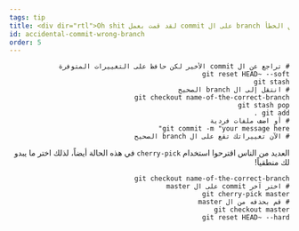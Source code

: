 ```yaml
---
tags: tip
title: <div dir="rtl">Oh shit لقد قمت بعمل commit على ال branch الخاطئ عن طريق الخطأ!</div>
id: accidental-commit-wrong-branch
order: 5
---
```


<div dir="rtl">

```git
# تراجع عن ال commit الأخير لكن حافظ على التغييرات المتوفرة
git reset HEAD~ --soft
git stash
# انتقل إلى ال branch الصحيح
git checkout name-of-the-correct-branch
git stash pop
git add .
# أو اضف ملفات فردية
git commit -m "your message here"
# الآن تغييراتك تقع على ال branch الصحيح
```

العديد من الناس اقترحوا استخدام `cherry-pick` في هذه الحالة أيضاً، لذلك اختر ما يبدو لك منطقياً!

```git
git checkout name-of-the-correct-branch
# اختر آخر commit على ال master
git cherry-pick master
# قم بحذفه من ال master
git checkout master
git reset HEAD~ --hard
```
</div>
